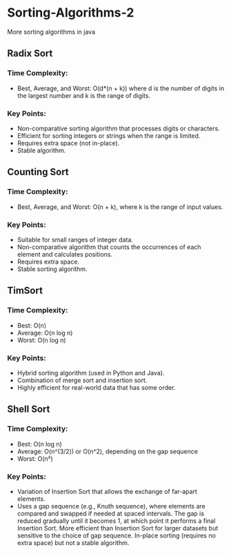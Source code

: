# Sorting-Algorithms-2
More sorting algorithms in java 

## Radix Sort
### Time Complexity:
- Best, Average, and Worst: O(d*(n + k)) where d is the number of digits in the largest number and k is the range of digits.
### Key Points:
- Non-comparative sorting algorithm that processes digits or characters.
- Efficient for sorting integers or strings when the range is limited.
- Requires extra space (not in-place).
- Stable algorithm.

## Counting Sort
### Time Complexity:
- Best, Average, and Worst: O(n + k), where k is the range of input values.
### Key Points:
- Suitable for small ranges of integer data.
- Non-comparative algorithm that counts the occurrences of each element and calculates positions.
- Requires extra space.
- Stable sorting algorithm.

## TimSort
### Time Complexity:
- Best: O(n)
- Average: O(n log n)
- Worst: O(n log n)
### Key Points:
- Hybrid sorting algorithm (used in Python and Java).
- Combination of merge sort and insertion sort.
- Highly efficient for real-world data that has some order.

## Shell Sort
### Time Complexity:
- Best: O(n log n)
- Average: O(n^(3/2)) or O(n^2), depending on the gap sequence
- Worst: O(n²)
### Key Points:
- Variation of Insertion Sort that allows the exchange of far-apart elements.
- Uses a gap sequence (e.g., Knuth sequence), where elements are compared and swapped if needed at spaced intervals.
The gap is reduced gradually until it becomes 1, at which point it performs a final Insertion Sort.
More efficient than Insertion Sort for larger datasets but sensitive to the choice of gap sequence.
In-place sorting (requires no extra space) but not a stable algorithm.
